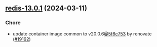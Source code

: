 

## [redis-13.0.1](https://github.com/truecharts/charts/compare/redis-13.0.0...redis-13.0.1) (2024-03-11)

### Chore



- update container image common to v20.0.6[@5f6c753](https://github.com/5f6c753) by renovate ([#19162](https://github.com/truecharts/charts/issues/19162))
